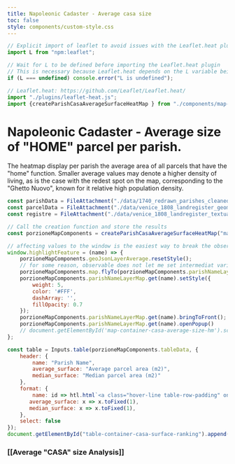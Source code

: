 ```yaml
---
title: Napoleonic Cadaster - Average casa size
toc: false
style: components/custom-style.css
---
```



```js
// Explicit import of leaflet to avoid issues with the Leaflet.heat plugin
import L from "npm:leaflet";
```

```js
// Wait for L to be defined before importing the Leaflet.heat plugin
// This is necessary because Leaflet.heat depends on the L variable being defined
if (L === undefined) console.error("L is undefined");

// Leaflet.heat: https://github.com/Leaflet/Leaflet.heat/
import "./plugins/leaflet-heat.js";
import {createParishCasaAverageSurfaceHeatMap } from "./components/map-parish.js";
```

# Napoleonic Cadaster - Average size of "HOME" parcel per parish.
The heatmap display per parish the average area of all parcels that have the "home" function. Smaller average values may denote a higher density of living, as is the case with the redest spot on the map, corresponding to the "Ghetto Nuovo", known for it relative high population density.

```js
const parishData = FileAttachment("./data/1740_redrawn_parishes_cleaned_wikidata_standardised.geojson").json();
const parcelData = FileAttachment("./data/venice_1808_landregister_geometries.geojson").json();
const registre = FileAttachment("./data/venice_1808_landregister_textual_entries.json").json();
```

<!-- Create the map container -->
<div id="map-container-casa-average-size-hm" class="map-component"></div>

```js
// Call the creation function and store the results
const porzioneMapComponents = createParishCasaAverageSurfaceHeatMap("map-container-casa-average-size-hm", parcelData, registre, parishData);

// affecting values to the window is the easiest way to break the observable sandbox and make code available in the plain JS context of the webpage.
window.highlightFeature = (name) => {
    porzioneMapComponents.geoJsonLayerAverage.resetStyle();
    // for some reason, observable does not let me set intermediat variable, so all action on layer has to call the layer from the hashMap again.
    porzioneMapComponents.map.flyTo(porzioneMapComponents.parishNameLayerMap.get(name).getBounds().getCenter(), 15.4);
    porzioneMapComponents.parishNameLayerMap.get(name).setStyle({
        weight: 5,
        color: '#FFF',
        dashArray: '',
        fillOpacity: 0.7
    });
    porzioneMapComponents.parishNameLayerMap.get(name).bringToFront();
    porzioneMapComponents.parishNameLayerMap.get(name).openPopup() 
    // document.getElementById('map-container-casa-average-size-hm').scrollIntoView({"behavior":"smooth"});
};
```

<!-- Create the tanble container -->
<div class="block-container">
<div id="table-container-casa-surface-ranking"></div>
</div>

```js
const table = Inputs.table(porzioneMapComponents.tableData, {
    header: {
        name: "Parish Name",
        average_surface: "Average parcel area (m2)",
        median_surface: "Median parcel area (m2)"
    },
    format: {
        name: id => htl.html`<a class="hover-line table-row-padding" onclick=window.highlightFeature("${id}");>${id}</a>`,
       average_surface: x => x.toFixed(1),
       median_surface: x => x.toFixed(1),
    }, 
    select: false
});
document.getElementById("table-container-casa-surface-ranking").append(table)
```

### [[Average "CASA" size Analysis]]
